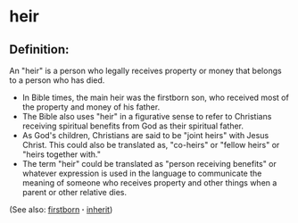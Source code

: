 # heir #

## Definition: ##

An "heir" is a person who legally receives property or money that belongs to a person who has died.

* In Bible times, the main heir was the firstborn son, who received most of the property and money of his father.
* The Bible also uses "heir" in a figurative sense to refer to Christians receiving spiritual benefits from God as their spiritual father.
* As God's children, Christians are said to be "joint heirs" with Jesus Christ. This could also be translated as, "co-heirs" or "fellow heirs" or "heirs together with."
* The term "heir" could be translated as "person receiving benefits" or whatever expression is used in the language to communicate the meaning of someone who receives property and other things when a parent or other relative dies.
 
(See also: [firstborn](../kt/firstborn.md) **·** [inherit](../kt/inherit.md))

